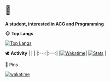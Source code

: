 # 🥰

**A student, interested in ACG and Programming**

🐵 **Top Langs**

[![Top Langs](https://github-readme-stats.vercel.app/api/top-langs/?username=Nzzz964&layout=compact&exclude_repo=nzzz964.github.io,APUE)](https://github.com/Nzzz964)

🕊️ **Activity**
| | |
|:---:|:---:|
|[![Wakatime](https://github-readme-stats.vercel.app/api/wakatime?username=@Nzzz964&layout=compact)](https://wakatime.com/@Nzzz964)| [![Stats](https://github-readme-stats.vercel.app/api?username=Nzzz964&show_icons=true)](https://github.com/Nzzz964) |

🐼 Pins

[![wakatime](https://wakatime.com/badge/user/86340e3e-f960-4636-8ec6-2e9ab79580b4.svg)](https://wakatime.com/@86340e3e-f960-4636-8ec6-2e9ab79580b4)
